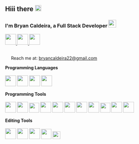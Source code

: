 ## Hiii there <img height="20" src="https://img.icons8.com/flat_round/64/000000/ok-hand.png"/>
### I'm Bryan Caldeira, a Full Stack Developer <img height="25" src="https://img.icons8.com/pastel-glyph/100/000000/source-code--v3.png"/>

<a href="https://twitter.com/bryan_caldeira">
  <img height="35" src="https://img.icons8.com/fluent/48/000000/twitter.png"/>
</a>

<a href="https://www.linkedin.com/in/bryan-caldeira">
  <img height="35" src="https://img.icons8.com/fluent/48/000000/linkedin.png"/>
</a>

<a href="https://www.instagram.com/bryan.caldeira">
  <img height="35" src="https://img.icons8.com/fluent/48/000000/instagram-new.png"/>
</a>

<br />
<br />

<img height="15" src="https://img.icons8.com/cute-clipart/64/000000/email.png"/> Reach me at: <a href="mailto:bryancaldeira22@gmail.com">bryancaldeira22@gmail.com</a>
<br />

**Programming Languages** <br /><br />
<img height="35" src="https://img.icons8.com/color/48/000000/python.png"/>
<img height="35" src="https://img.icons8.com/color/48/000000/java-coffee-cup-logo.png"/>
<img height="35" src="https://img.icons8.com/color/48/000000/javascript.png"/>
<img height="35" src="https://img.icons8.com/color/48/000000/c-programming.png"/>

**Programming Tools** <br /><br />
<img height="35" src="https://img.icons8.com/color/48/000000/git.png"/>
<img height="35" src="https://img.icons8.com/color/48/000000/arduino.png"/>
<img height="32" src="https://netbeans.apache.org/images/apache-netbeans.svg"/>
<img height="35" src="https://img.icons8.com/fluent/48/000000/visual-studio-code-2019.png"/>
<img height="35" src="https://www.spyder-ide.org/static/images/spyder-logo.svg"/>
<img height="35" src="https://jupyter.org/assets/main-logo.svg"/>
<img height="35" src="https://img.icons8.com/color/48/000000/intellij-idea.png"/>
<img height="35" src="https://img.icons8.com/color/48/000000/pycharm.png"/>
<img height="32" src="https://img.icons8.com/ios/50/000000/atom-editor.png"/>
<img height="35" src="https://img.icons8.com/color/48/000000/sublime-text.png"/>
<img height="35" src="https://img.icons8.com/fluent/48/000000/console.png"/>

**Editing Tools** <br /><br />
<img height="35" src="https://img.icons8.com/fluent/48/000000/adobe-photoshop.png"/>
<img height="35" src="https://img.icons8.com/color/48/000000/adobe-after-effects.png"/>
<img height="35" src="https://img.icons8.com/color/48/000000/adobe-xd.png"/>
<img height="33" src="https://img.icons8.com/dusk/64/000000/filmora9.png"/>
<img height="25" src="https://upload.wikimedia.org/wikipedia/commons/9/9c/Affinity_Photo_icon.png"/>






